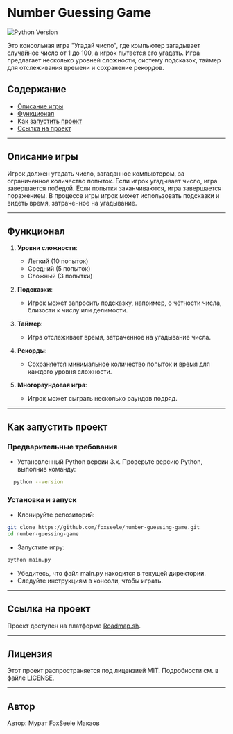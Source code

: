 # Number Guessing Game

![Python Version](https://img.shields.io/badge/Python-3.x-blue)

Это консольная игра "Угадай число", где компьютер загадывает случайное число от 1 до 100, а игрок пытается его угадать. Игра предлагает несколько уровней сложности, систему подсказок, таймер для отслеживания времени и сохранение рекордов.

## Содержание

- [Описание игры](#описание-игры)
- [Функционал](#функционал)
- [Как запустить проект](#как-запустить-проект)
- [Ссылка на проект](#ссылка-на-проект)

---

## Описание игры

Игрок должен угадать число, загаданное компьютером, за ограниченное количество попыток. Если игрок угадывает число, игра завершается победой. Если попытки заканчиваются, игра завершается поражением. В процессе игры игрок может использовать подсказки и видеть время, затраченное на угадывание.

---

## Функционал

1. **Уровни сложности**:
   - Легкий (10 попыток)
   - Средний (5 попыток)
   - Сложный (3 попытки)

2. **Подсказки**:
   - Игрок может запросить подсказку, например, о чётности числа, близости к числу или делимости.

3. **Таймер**:
   - Игра отслеживает время, затраченное на угадывание числа.

4. **Рекорды**:
   - Сохраняется минимальное количество попыток и время для каждого уровня сложности.

5. **Многораундовая игра**:
   - Игрок может сыграть несколько раундов подряд.

---

## Как запустить проект

### Предварительные требования

- Установленный Python версии 3.x. Проверьте версию Python, выполнив команду:
```bash
  python --version
```
### Установка и запуск
- Клонируйте репозиторий:
```bash
git clone https://github.com/foxseele/number-guessing-game.git
cd number-guessing-game
```
- Запустите игру:
```bash
python main.py
```
- Убедитесь, что файл main.py находится в текущей директории.
- Следуйте инструкциям в консоли, чтобы играть.

---

## Ссылка на проект

Проект доступен на платформе [Roadmap.sh](https://roadmap.sh/projects/number-guessing-game).

---

## Лицензия

Этот проект распространяется под лицензией MIT. Подробности см. в файле [LICENSE](LICENSE).

---

## Автор
Автор: Мурат FoxSeele Макаов